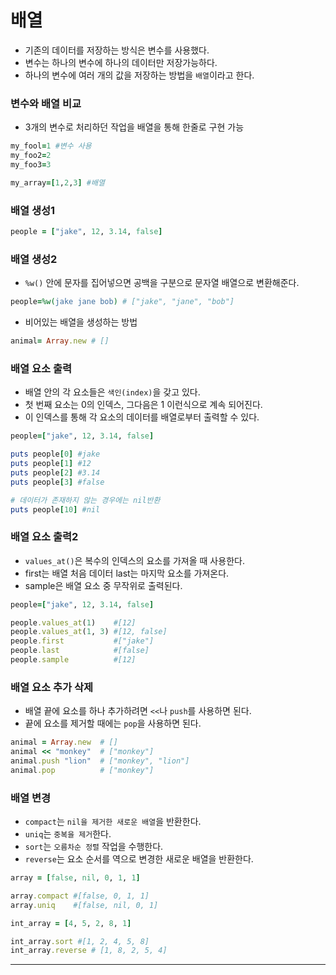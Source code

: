 # 배열

- 기존의 데이터를 저장하는 방식은 변수를 사용했다.
- 변수는 하나의 변수에 하나의 데이터만 저장가능하다.
- 하나의 변수에 여러 개의 값을 저장하는 방법을 `배열`이라고 한다.

### 변수와 배열 비교

- 3개의 변수로 처리하던 작업을 배열을 통해 한줄로 구현 가능

```Ruby
my_fool=1 #변수 사용
my_foo2=2
my_foo3=3

my_array=[1,2,3] #배열
```

### 배열 생성1

```ruby
people = ["jake", 12, 3.14, false]
```

### 배열 생성2

- `%w()` 안에 문자를 집어넣으면 공백을 구분으로 문자열 배열으로 변환해준다.

```Ruby
people=%w(jake jane bob) # ["jake", "jane", "bob"]
```

- 비어있는 배열을 생성하는 방법

```Ruby
animal= Array.new # []
```

### 배열 요소 출력

- 배열 안의 각 요소들은 `색인(index)`을 갖고 있다.
- 첫 번째 요소는 0의 인덱스, 그다음은 1 이런식으로 계속 되어진다.
- 이 인덱스를 통해 각 요소의 데이터를 배열로부터 출력할 수 있다.

```Ruby
people=["jake", 12, 3.14, false]

puts people[0] #jake
puts people[1] #12
puts people[2] #3.14
puts people[3] #false

# 데이터가 존재하지 않는 경우에는 nil반환
puts people[10] #nil
```

### 배열 요소 출력2

- `values_at()`은 복수의 인덱스의 요소를 가져올 때 사용한다.
- first는 배열 처음 데이터 last는 마지막 요소를 가져온다.
- sample은 배열 요소 중 무작위로 출력된다.

```Ruby
people=["jake", 12, 3.14, false]

people.values_at(1)    #[12]
people.values_at(1, 3) #[12, false]
people.first           #["jake"]
people.last            #[false]
people.sample          #[12]
```

### 배열 요소 추가 삭제

- 배열 끝에 요소를 하나 추가하려면 `<<`나 `push`를 사용하면 된다.
- 끝에 요소를 제거할 때에는 `pop`을 사용하면 된다.

```Ruby
animal = Array.new  # []
animal << "monkey"  # ["monkey"]
animal.push "lion"  # ["monkey", "lion"]
animal.pop          # ["monkey"]
```

### 배열 변경

- `compact`는 `nil을 제거한 새로운 배열`을 반환한다.
- `uniq`는 `중복을 제거`한다.
- `sort`는 `오름차순 정렬` 작업을 수행한다.
- `reverse`는 요소 순서를 역으로 변경한 새로운 배열을 반환한다.

```Ruby
array = [false, nil, 0, 1, 1]

array.compact #[false, 0, 1, 1]
array.uniq    #[false, nil, 0, 1]

int_array = [4, 5, 2, 8, 1]

int_array.sort #[1, 2, 4, 5, 8]
int_array.reverse # [1, 8, 2, 5, 4]
```

---
